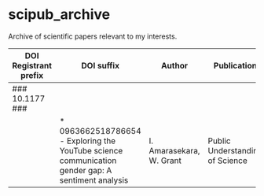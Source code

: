 # scipub_archive
Archive of scientific papers relevant to my interests.

| DOI Registrant prefix | DOI suffix | Author | Publication | 
|-----------------------|------------|--------|-------------|
| ### 10.1177 ### | | | | |
| |* 0963662518786654 - Exploring the YouTube science communication gender gap: A sentiment analysis | I. Amarasekara, W. Grant | Public Understanding of Science |


